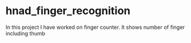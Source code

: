 # hnad_finger_recognition
In this project I have worked on finger counter. It shows number of finger including thumb
